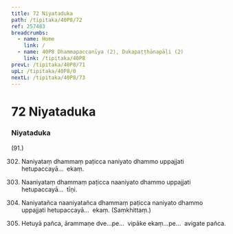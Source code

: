 ```yaml
---
title: 72 Niyataduka
path: /tipitaka/40P8/72
ref: 257483
breadcrumbs:
  - name: Home
    link: /
  - name: 40P8 Dhammapaccanīya (2), Dukapaṭṭhānapāḷi (2)
    link: /tipitaka/40P8
prevL: /tipitaka/40P8/71
upL: /tipitaka/40P8/0
nextL: /tipitaka/40P8/73
---
```


# 72 Niyataduka

### Niyataduka

(91.)

302. Naniyataṃ dhammaṃ paṭicca naniyato dhammo uppajjati hetupaccayā…  ekaṃ.

303. Naaniyataṃ dhammaṃ paṭicca naaniyato dhammo uppajjati hetupaccayā…  tīṇi.

304. Naniyatañca naaniyatañca dhammaṃ paṭicca naniyato dhammo uppajjati hetupaccayā…  ekaṃ. (Saṃkhittaṃ.)

305. Hetuyā pañca, ārammaṇe dve…pe…  vipāke ekaṃ…pe…  avigate pañca.


